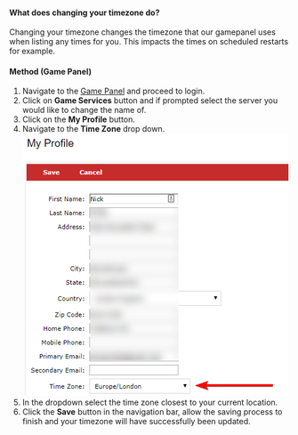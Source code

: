 #### What does changing your timezone do?
Changing your timezone changes the timezone that our gamepanel uses when listing any times for you. This impacts the times on scheduled restarts for example.

#### Method (Game Panel)
1. Navigate to the [Game Panel](https://gamepanel.hexanenetworks.com) and 
proceed to login.
2. Click on **Game Services** button and if prompted select the server you would like to change the name of.
3. Click on the **My Profile** button.
4. Navigate to the **Time Zone** drop down.
![](https://raw.githubusercontent.com/HexaneNetworks/help-assets/master/assets/png/changing-your-timezone.png)
5. In the dropdown select the time zone closest to your current location.
6. Click the **Save** button in the navigation bar, allow the saving process to finish and your timezone will have successfully been updated.
